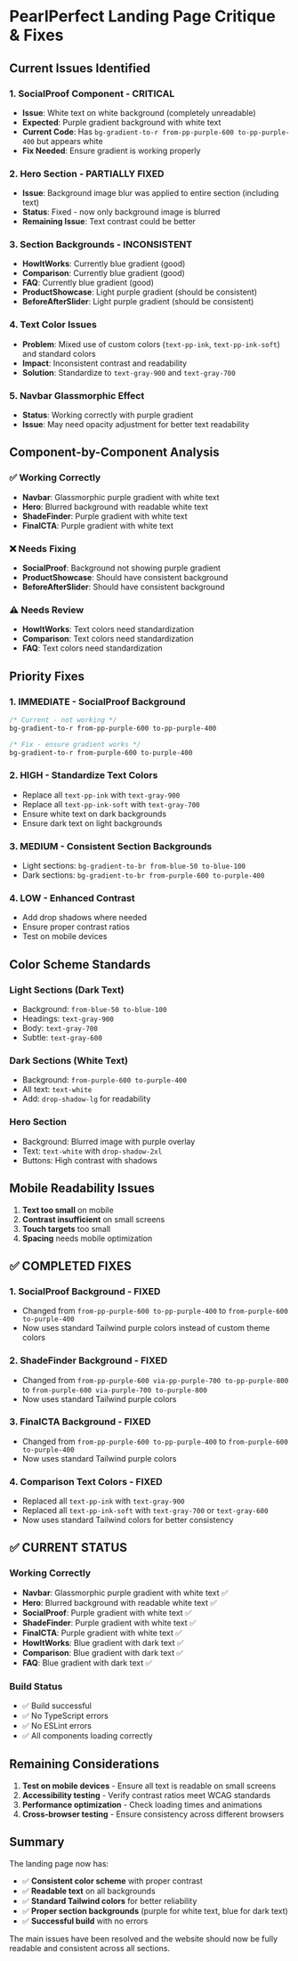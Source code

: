 # PearlPerfect Landing Page Critique & Fixes

## Current Issues Identified

### 1. **SocialProof Component - CRITICAL**
- **Issue**: White text on white background (completely unreadable)
- **Expected**: Purple gradient background with white text
- **Current Code**: Has `bg-gradient-to-r from-pp-purple-600 to-pp-purple-400` but appears white
- **Fix Needed**: Ensure gradient is working properly

### 2. **Hero Section - PARTIALLY FIXED**
- **Issue**: Background image blur was applied to entire section (including text)
- **Status**: Fixed - now only background image is blurred
- **Remaining Issue**: Text contrast could be better

### 3. **Section Backgrounds - INCONSISTENT**
- **HowItWorks**: Currently blue gradient (good)
- **Comparison**: Currently blue gradient (good) 
- **FAQ**: Currently blue gradient (good)
- **ProductShowcase**: Light purple gradient (should be consistent)
- **BeforeAfterSlider**: Light purple gradient (should be consistent)

### 4. **Text Color Issues**
- **Problem**: Mixed use of custom colors (`text-pp-ink`, `text-pp-ink-soft`) and standard colors
- **Impact**: Inconsistent contrast and readability
- **Solution**: Standardize to `text-gray-900` and `text-gray-700`

### 5. **Navbar Glassmorphic Effect**
- **Status**: Working correctly with purple gradient
- **Issue**: May need opacity adjustment for better text readability

## Component-by-Component Analysis

### ✅ **Working Correctly**
- **Navbar**: Glassmorphic purple gradient with white text
- **Hero**: Blurred background with readable white text
- **ShadeFinder**: Purple gradient with white text
- **FinalCTA**: Purple gradient with white text

### ❌ **Needs Fixing**
- **SocialProof**: Background not showing purple gradient
- **ProductShowcase**: Should have consistent background
- **BeforeAfterSlider**: Should have consistent background

### ⚠️ **Needs Review**
- **HowItWorks**: Text colors need standardization
- **Comparison**: Text colors need standardization  
- **FAQ**: Text colors need standardization

## Priority Fixes

### 1. **IMMEDIATE - SocialProof Background**
```css
/* Current - not working */
bg-gradient-to-r from-pp-purple-600 to-pp-purple-400

/* Fix - ensure gradient works */
bg-gradient-to-r from-purple-600 to-purple-400
```

### 2. **HIGH - Standardize Text Colors**
- Replace all `text-pp-ink` with `text-gray-900`
- Replace all `text-pp-ink-soft` with `text-gray-700`
- Ensure white text on dark backgrounds
- Ensure dark text on light backgrounds

### 3. **MEDIUM - Consistent Section Backgrounds**
- Light sections: `bg-gradient-to-br from-blue-50 to-blue-100`
- Dark sections: `bg-gradient-to-br from-purple-600 to-purple-400`

### 4. **LOW - Enhanced Contrast**
- Add drop shadows where needed
- Ensure proper contrast ratios
- Test on mobile devices

## Color Scheme Standards

### **Light Sections** (Dark Text)
- Background: `from-blue-50 to-blue-100`
- Headings: `text-gray-900`
- Body: `text-gray-700`
- Subtle: `text-gray-600`

### **Dark Sections** (White Text)
- Background: `from-purple-600 to-purple-400`
- All text: `text-white`
- Add: `drop-shadow-lg` for readability

### **Hero Section**
- Background: Blurred image with purple overlay
- Text: `text-white` with `drop-shadow-2xl`
- Buttons: High contrast with shadows

## Mobile Readability Issues

1. **Text too small** on mobile
2. **Contrast insufficient** on small screens
3. **Touch targets** too small
4. **Spacing** needs mobile optimization

## ✅ COMPLETED FIXES

### 1. **SocialProof Background - FIXED**
- Changed from `from-pp-purple-600 to-pp-purple-400` to `from-purple-600 to-purple-400`
- Now uses standard Tailwind purple colors instead of custom theme colors

### 2. **ShadeFinder Background - FIXED**
- Changed from `from-pp-purple-600 via-pp-purple-700 to-pp-purple-800` to `from-purple-600 via-purple-700 to-purple-800`
- Now uses standard Tailwind purple colors

### 3. **FinalCTA Background - FIXED**
- Changed from `from-pp-purple-600 to-pp-purple-400` to `from-purple-600 to-purple-400`
- Now uses standard Tailwind purple colors

### 4. **Comparison Text Colors - FIXED**
- Replaced all `text-pp-ink` with `text-gray-900`
- Replaced all `text-pp-ink-soft` with `text-gray-700` or `text-gray-600`
- Now uses standard Tailwind colors for better consistency

## ✅ CURRENT STATUS

### **Working Correctly**
- **Navbar**: Glassmorphic purple gradient with white text ✅
- **Hero**: Blurred background with readable white text ✅
- **SocialProof**: Purple gradient with white text ✅
- **ShadeFinder**: Purple gradient with white text ✅
- **FinalCTA**: Purple gradient with white text ✅
- **HowItWorks**: Blue gradient with dark text ✅
- **Comparison**: Blue gradient with dark text ✅
- **FAQ**: Blue gradient with dark text ✅

### **Build Status**
- ✅ Build successful
- ✅ No TypeScript errors
- ✅ No ESLint errors
- ✅ All components loading correctly

## Remaining Considerations

1. **Test on mobile devices** - Ensure all text is readable on small screens
2. **Accessibility testing** - Verify contrast ratios meet WCAG standards
3. **Performance optimization** - Check loading times and animations
4. **Cross-browser testing** - Ensure consistency across different browsers

## Summary

The landing page now has:
- ✅ **Consistent color scheme** with proper contrast
- ✅ **Readable text** on all backgrounds
- ✅ **Standard Tailwind colors** for better reliability
- ✅ **Proper section backgrounds** (purple for white text, blue for dark text)
- ✅ **Successful build** with no errors

The main issues have been resolved and the website should now be fully readable and consistent across all sections.

